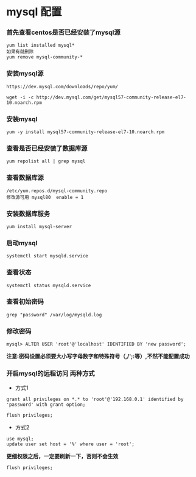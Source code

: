 # mysql 配置
### 首先查看centos是否已经安装了mysql源
```
yum list installed mysql*
如果有就删除
yum remove mysql-community-*

```
### 安装mysql源

``` 数据库官网地址
https://dev.mysql.com/downloads/repo/yum/
```
```
wget -i -c http://dev.mysql.com/get/mysql57-community-release-el7-10.noarch.rpm
```
### 安装mysql
```
yum -y install mysql57-community-release-el7-10.noarch.rpm
```

### 查看是否已经安装了数据库源
```
yum repolist all | grep mysql
```
### 查看数据库源
```
/etc/yum.repos.d/mysql-community.repo
修改源可用 mysql80  enable = 1
```
### 安装数据库服务
```
yum install mysql-server
```

### 启动mysql
```
systemctl start mysqld.service
```
### 查看状态
```
systemctl status mysqld.service
```
### 查看初始密码
```
grep "password" /var/log/mysqld.log
```
### 修改密码
```
mysql> ALTER USER 'root'@'localhost' IDENTIFIED BY 'new password';
```
 **注意:密码设置必须要大小写字母数字和特殊符号（,/';:等）,不然不能配置成功**
### 开启mysql的远程访问 两种方式
* 方式1
```
grant all privileges on *.* to 'root'@'192.168.0.1' identified by 'password' with grant option;
```
```
flush privileges;
```
* 方式2
```
use mysql;
update user set host = '%' where user = 'root';
```
 **更细权限之后，一定要刷新一下，否则不会生效**
```
flush privileges;
```
